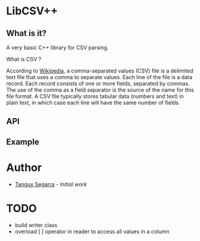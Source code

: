 # LibCSV++

## What is it?

A very basic C++ library for CSV parsing.

What is CSV ?

According to [Wikipedia](https://en.wikipedia.org/wiki/Comma-separated_values),
a comma-separated values (CSV) file is a delimited text file that uses a comma
to separate values. Each line of the file is a data record. Each record
consists of one or more fields, separated by commas. The use of the comma as a
field separator is the source of the name for this file format. A CSV file
typically stores tabular data (numbers and text) in plain text, in which case
each line will have the same number of fields.

## API

## Example

# Author

* [Tanguy Segarra](https://github.com/tanguysegarra/) - *Initial work*

# TODO

* build writer class
* overload [ ] operator in reader to access all values in a column
